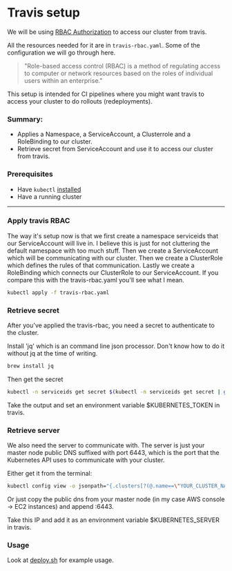 # Travis setup

We will be using [RBAC Authorization](https://kubernetes.io/docs/reference/access-authn-authz/rbac/) to access our cluster from travis.

All the resources needed for it are in `travis-rbac.yaml`. Some of the configuration we will go through here.

> "Role-based access control (RBAC) is a method of regulating access to computer or network resources based on the roles of individual users within an enterprise."

This setup is intended for CI pipelines where you might want travis to access your cluster to do rollouts (redeployments).

### **Summary:**

- Applies a Namespace, a ServiceAccount, a Clusterrole and a RoleBinding to our cluster.
- Retrieve secret from ServiceAccount and use it to access our cluster from travis.

### **Prerequisites**

- Have `kubectl` [installed](https://kubernetes.io/docs/tasks/tools/install-kubectl/)
- Have a running cluster

---

### Apply travis RBAC

The way it's setup now is that we first create a namespace serviceids that our ServiceAccount will live in. I believe this is just for not cluttering the default namespace with too much stuff. Then we create a ServiceAccount which will be communicating with our cluster. Then we create a ClusterRole which defines the rules of that communication. Lastly we create a RoleBinding which connects our ClusterRole to our ServiceAccount. If you compare this with the travis-rbac.yaml you'll see what I mean.

```bash
kubectl apply -f travis-rbac.yaml
```

### Retrieve secret

After you've applied the travis-rbac, you need a secret to authenticate to the cluster.

Install 'jq' which is an command line json processor. Don't know how to do it without jq at the time of writing.

```bash
brew install jq
```

Then get the secret

```bash
kubectl -n serviceids get secret $(kubectl -n serviceids get secret | grep travis | awk '{print $1}') -o json | jq -r '.data.token'  | base64 -D
```

Take the output and set an environment variable \$KUBERNETES_TOKEN in travis.

### Retrieve server

We also need the server to communicate with. The server is just your master node public DNS suffixed with port 6443, which is the port that the Kubernetes API uses to communicate with your cluster.

Either get it from the terminal:

```bash
kubectl config view -o jsonpath="{.clusters[?(@.name==\"YOUR_CLUSTER_NAME\")].cluster.server}"
```

Or just copy the public dns from your master node (in my case AWS console -> EC2 instances) and append :6443.

Take this IP and add it as an environment variable \$KUBERNETES_SERVER in travis.

### Usage 

Look at [deploy.sh](deploy.sh) for example usage.
